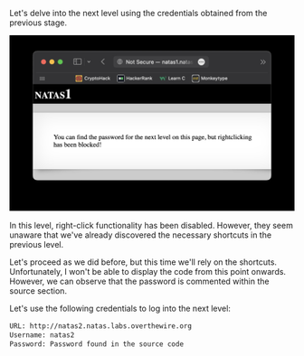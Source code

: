 Let's delve into the next level using the credentials obtained from the previous stage.

![untitled](ScreenShots/Level%200%20->%201.jpg)

In this level, right-click functionality has been disabled. However, they seem unaware that we've already discovered the necessary shortcuts in the previous level.

Let's proceed as we did before, but this time we'll rely on the shortcuts.
Unfortunately, I won't be able to display the code from this point onwards.  
However, we can observe that the password is commented within the source section.

Let's use the following credentials to log into the next level:
```
URL: http://natas2.natas.labs.overthewire.org
Username: natas2
Password: Password found in the source code
```
<!-- Password: `h4ubbcXrWqsTo7GGnnUMLppXbOogfBZ7` -->
